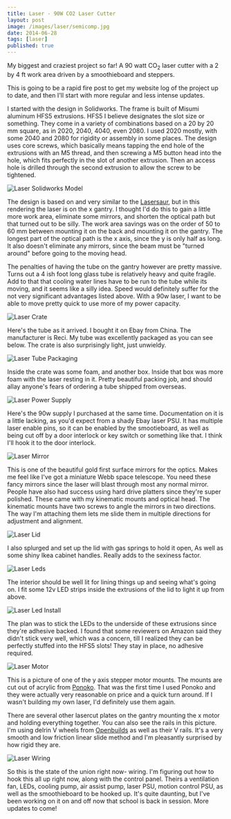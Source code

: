 ```yaml
---
title: Laser - 90W CO2 Laser Cutter
layout: post
image: /images/laser/semicomp.jpg
date: 2014-06-28
tags: [laser]
published: true
---
```


My biggest and craziest project so far! A 90 watt CO<sub>2</sub> laser cutter with a 2 by 4 ft work area driven by a smoothieboard and steppers.

<!--more-->

This is going to be a rapid fire post to get my website log of the project up to date, and then I'll start with more regular and less intense updates.

I started with the design in Solidworks. The frame is built of Misumi aluminum HFS5 extrusions. HFS5 I believe designates the slot size or something. They come in a variety of combinations based on a 20 by 20 mm square, as in 2020, 2040, 4040, even 2080. I used 2020 mostly, with some 2040 and 2080 for rigidity or assembly in some places. The design uses core screws, which basically means tapping the end hole of the extrusions with an M5 thread, and then screwing a M5 button head into the hole, which fits perfectly in the slot of another extrusion. Then an access hole is drilled through the second extrusion to allow the screw to be tightened.

![Laser Solidworks Model](/images/laser/solidworks.jpg)

The design is based on and very similar to the [Lasersaur](https://www.lasersaur.com/), but in this rendering the laser is on the x gantry. I thought I'd do this to gain a little more work area, eliminate some mirrors, and shorten the optical path but that turned out to be silly. The work area savings was on the order of 50 to 60 mm between mounting it on the back and mounting it on the gantry. The longest part of the optical path is the x axis, since the y is only half as long. It also doesn't eliminate any mirrors, since the beam must be "turned around" before going to the moving head.

The penalties of having the tube on the gantry however are pretty massive. Turns out a 4 ish foot long glass tube is relatively heavy and quite fragile. Add to that that cooling water lines have to be run to the tube while its moving, and it seems like a silly idea. Speed would definitely suffer for the not very significant advantages listed above. With a 90w laser, I want to be able to move pretty quick to use more of my power capacity.

![Laser Crate](/images/laser/lasercrate.jpg)

Here's the tube as it arrived. I bought it on Ebay from China. The manufacturer is Reci. My tube was excellently packaged as you can see below. The crate is also surprisingly light, just unwieldy.

![Laser Tube Packaging](/images/laser/lasertube.jpg)

Inside the crate was some foam, and another box. Inside that box was more foam with the laser resting in it. Pretty beautiful packing job, and should allay anyone's fears of ordering a tube shipped from overseas.

![Laser Power Supply](/images/laser/laserpsu.jpg)

Here's the 90w supply I purchased at the same time. Documentation on it is a little lacking, as you'd expect from a shady Ebay laser PSU. It has multiple laser enable pins, so it can be enabled by the smootieboard, as well as being cut off by a door interlock or key switch or something like that. I think I'll hook it to the door interlock.

![Laser Mirror](/images/laser/mirror.jpg)

This is one of the beautiful gold first surface mirrors for the optics. Makes me feel like I've got a miniature Webb space telescope. You need these fancy mirrors since the laser will blast through most any normal mirror. People have also had success using hard drive platters since they're super polished. These came with my kinematic mounts and optical head. The kinematic mounts have two screws to angle the mirrors in two directions. The way I'm attaching them lets me slide them in multiple directions for adjustment and alignment.

![Laser Lid](/images/laser/lid.jpg)

I also splurged and set up the lid with gas springs to hold it open, As well as some shiny Ikea cabinet handles. Really adds to the sexiness factor.

![Laser Leds](/images/laser/lidlit.jpg)

The interior should be well lit for lining things up and seeing what's going on. I fit some 12v LED strips inside the extrusions of the lid to light it up from above.

![Laser Led Install](/images/laser/lidleds.jpg)

The plan was to stick the LEDs to the underside of these extrusions since they're adhesive backed. I found that some reviewers on Amazon said they didn't stick very well, which was a concern, till I realized they can be perfectly stuffed into the HFS5 slots! They stay in place, no adhesive required.

![Laser Motor](/images/laser/motor.jpg)

This is a picture of one of the y axis stepper motor mounts. The mounts are cut out of acrylic from [Ponoko](https://www.ponoko.com). That was the first time I used Ponoko and they were actually very reasonable on price and a quick turn around. If I wasn't building my own laser, I'd definitely use them again.

There are several other lasercut plates on the gantry mounting the x motor and holding everything together. You can also see the rails in this picture. I'm using delrin V wheels from [Openbuilds](https://openbuildspartstore.com/) as well as their V rails. It's a very smooth and low friction linear slide method and I'm pleasantly surprised by how rigid they are.

![Laser Wiring](/images/laser/wiring.jpg)

So this is the state of the union right now- wiring. I'm figuring out how to hook this all up right now, along with the control panel. Theirs a ventilation fan, LEDs, cooling pump, air assist pump, laser PSU, motion control PSU, as well as the smoothieboard to be hooked up. It's quite daunting, but I've been working on it on and off now that school is back in session. More updates to come!
